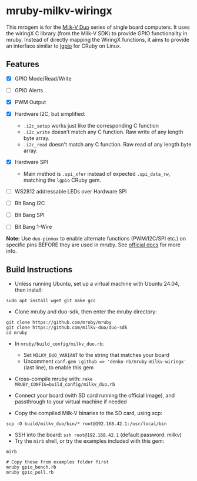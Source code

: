 # mruby-milkv-wiringx

This mrbgem is for the [Milk-V Duo](https://milkv.io/duo) series of single board computers. It uses the wiringX C library (from the Milk-V SDK) to provide GPIO functionality in mruby. Instead of directly mapping the WiringX functions, it aims to provide an interface similar to [lgpio](https://github.com/denko-rb/lgpio) for CRuby on Linux.

## Features

- [x] GPIO Mode/Read/Write
- [ ] GPIO Alerts
- [x] PWM Output
- [x] Hardware I2C, but simplified:
  - `.i2c_setup` works just like the corresponding C function
  - `.i2c_write` doesn't match any C function. Raw write of any length byte array.
  - `.i2c_read` doesn't match any C function. Raw read of any length byte array.
- [x] Hardware SPI
  - Main method is `.spi_xfer` instead of expected `.spi_data_rw`, matching the `lgpio` CRuby gem.
- [ ] WS2812 addressable LEDs over Hardware SPI
- [ ] Bit Bang I2C
- [ ] Bit Bang SPI
- [ ] Bit Bang 1-Wire


**Note:** Use `duo-pinmux` to enable alternate functions (PWM/I2C/SPI etc.) on specific pins BEFORE they are used in mruby. See [official docs](https://milkv.io/docs/duo/application-development/pinmux) for more info.

## Build Instructions
- Unless running Ubuntu, set up a virtual machine with Ubuntu 24.04, then install:

```console
sudo apt install wget git make gcc
```

- Clone mruby and duo-sdk, then enter the mruby directory:

```console
git clone https://github.com/mruby/mruby
git clone https://github.com/milkv-duo/duo-sdk
cd mruby
```

- In `mruby/build_config/milkv_duo.rb`:
  - Set `MILKV_DUO_VARIANT` to the string that matches your board
  - Uncomment `conf.gem :github => 'denko-rb/mruby-milkv-wiringx'` (last line), to enable this gem

- Cross-compile mruby with: `rake MRUBY_CONFIG=build_config/milkv_duo.rb`
- Connect your board (with SD card running the official image), and passthrough to your virtual machine if needed
- Copy the compiled Milk-V binaries to the SD card, using scp:

```console
scp -O build/milkv_duo/bin/* root@192.168.42.1:/usr/local/bin
```

- SSH into the board: `ssh root@192.168.42.1` (default password: milkv)
- Try the `mirb` shell, or try the examples included with this gem:

```console
mirb

# Copy these from examples folder first
mruby gpio_bench.rb
mruby gpio_poll.rb
```
